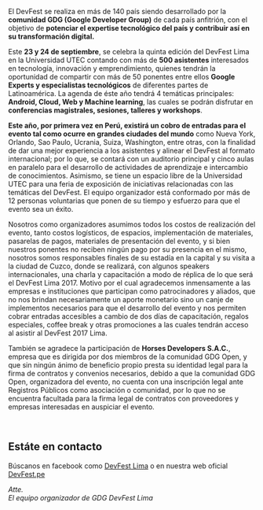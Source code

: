 El DevFest se realiza en más de 140 país siendo desarrollado por la **comunidad GDG (Google Developer Group)** de cada país anfitrión, con el objetivo de **potenciar el expertise tecnológico del país y contribuir así en su transformación digital.**
 
Este **23 y 24 de septiembre**, se celebra la quinta edición del DevFest Lima en la Universidad UTEC contando con más de **500 asistentes** interesados en tecnología, innovación y emprendimiento, quienes tendrán la oportunidad de compartir con más de 50 ponentes entre ellos **Google Experts y especialistas tecnológicos** de diferentes partes de Latinoamérica. La agenda de éste año tendrá 4 temáticas principales: **Android, Cloud, Web y Machine learning**, las cuales se podrán disfrutar en **conferencias magistrales, sesiones, talleres y workshops**. 
 
**Este año, por primera vez en Perú, existirá un cobro de entradas para el evento tal como ocurre en grandes ciudades del mundo** como Nueva York, Orlando, Sao Paulo, Ucrania, Suiza, Washington, entre otras, con la finalidad de dar una mejor experiencia a los asistentes y alinear el DevFest al formato internacional; por lo que, se contará con un auditorio principal y cinco aulas en paralelo para el desarrollo de actividades de aprendizaje e intercambio de conocimientos. Asimismo, se tiene un espacio libre de la Universidad UTEC para una feria de exposición de iniciativas relacionadas con las temáticas del DevFest. El equipo organizador está conformado por más de 12 personas voluntarias que ponen de su tiempo y esfuerzo para que el evento sea un éxito.

Nosotros como organizadores asumimos todos los costos de realización del evento, tanto costos logísticos, de espacios, implementación de materiales, pasarelas de pagos, materiales de presentación del evento, y si bien nuestros ponentes no reciben ningún pago por su presencia en el mismo, nosotros somos responsables finales de su estadía en la capital y su visita a la ciudad de Cuzco, donde se realizará, con algunos speakers internacionales, una charla y capacitación a modo de réplica de lo que será el DevFest Lima 2017. Motivo por el cual agradecemos inmensamente a las empresas e instituciones que participan como patrocinadores y aliados, que no nos brindan necesariamente un aporte monetario sino un canje de implementos necesarios para que el desarrollo del evento y nos permiten cobrar entradas accesibles a cambio de dos días de capacitación, regalos especiales, coffee break y otras promociones a las cuales tendrán acceso al asistir al DevFest 2017 Lima.  

También se agradece la participación de **Horses Developers S.A.C.**, empresa que es dirigida por dos miembros de la comunidad GDG Open, y que sin ningún ánimo de beneficio propio presta su  identidad legal para la firma de contratos y convenios necesarios, debido a que la comunidad GDG Open, organizadora del evento, no cuenta con una inscripción legal ante Registros Públicos como asociación o comunidad, por lo que no se encuentra facultada para la firma legal de contratos con proveedores y empresas interesadas en auspiciar el evento.

<br/>

## Estáte en contacto 

Búscanos en facebook como [DevFest Lima](https://www.facebook.com/DevFestLima/) o en nuestra web oficial [DevFest.pe](https://devfest.pe/) 


<span><i>
Atte.</br>
El equipo organizador de GDG DevFest Lima
</i></span>

